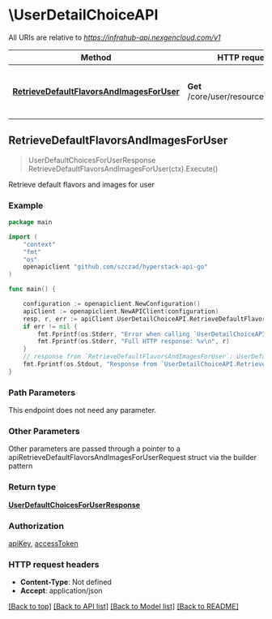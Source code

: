 # \UserDetailChoiceAPI

All URIs are relative to *https://infrahub-api.nexgencloud.com/v1*

Method | HTTP request | Description
------------- | ------------- | -------------
[**RetrieveDefaultFlavorsAndImagesForUser**](UserDetailChoiceAPI.md#RetrieveDefaultFlavorsAndImagesForUser) | **Get** /core/user/resources/defaults | Retrieve default flavors and images for user



## RetrieveDefaultFlavorsAndImagesForUser

> UserDefaultChoicesForUserResponse RetrieveDefaultFlavorsAndImagesForUser(ctx).Execute()

Retrieve default flavors and images for user

### Example

```go
package main

import (
	"context"
	"fmt"
	"os"
	openapiclient "github.com/szczad/hyperstack-api-go"
)

func main() {

	configuration := openapiclient.NewConfiguration()
	apiClient := openapiclient.NewAPIClient(configuration)
	resp, r, err := apiClient.UserDetailChoiceAPI.RetrieveDefaultFlavorsAndImagesForUser(context.Background()).Execute()
	if err != nil {
		fmt.Fprintf(os.Stderr, "Error when calling `UserDetailChoiceAPI.RetrieveDefaultFlavorsAndImagesForUser``: %v\n", err)
		fmt.Fprintf(os.Stderr, "Full HTTP response: %v\n", r)
	}
	// response from `RetrieveDefaultFlavorsAndImagesForUser`: UserDefaultChoicesForUserResponse
	fmt.Fprintf(os.Stdout, "Response from `UserDetailChoiceAPI.RetrieveDefaultFlavorsAndImagesForUser`: %v\n", resp)
}
```

### Path Parameters

This endpoint does not need any parameter.

### Other Parameters

Other parameters are passed through a pointer to a apiRetrieveDefaultFlavorsAndImagesForUserRequest struct via the builder pattern


### Return type

[**UserDefaultChoicesForUserResponse**](UserDefaultChoicesForUserResponse.md)

### Authorization

[apiKey](../README.md#apiKey), [accessToken](../README.md#accessToken)

### HTTP request headers

- **Content-Type**: Not defined
- **Accept**: application/json

[[Back to top]](#) [[Back to API list]](../README.md#documentation-for-api-endpoints)
[[Back to Model list]](../README.md#documentation-for-models)
[[Back to README]](../README.md)

